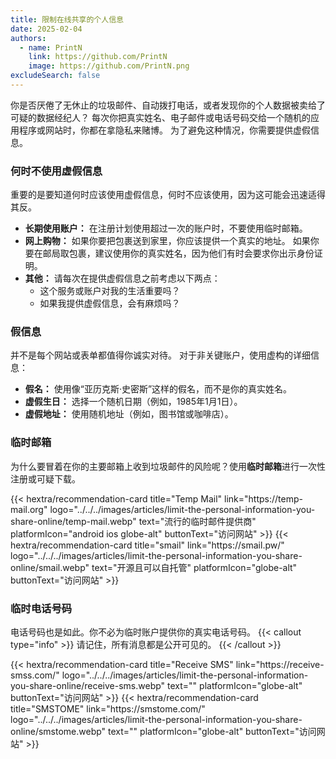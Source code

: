 ```yaml
---
title: 限制在线共享的个人信息
date: 2025-02-04
authors:
  - name: PrintN
    link: https://github.com/PrintN
    image: https://github.com/PrintN.png
excludeSearch: false
---
```

你是否厌倦了无休止的垃圾邮件、自动拨打电话，或者发现你的个人数据被卖给了可疑的数据经纪人？ 每次你把真实姓名、电子邮件或电话号码交给一个随机的应用程序或网站时，你都在拿隐私来赌博。 为了避免这种情况，你需要提供虚假信息。

### 何时不使用虚假信息
重要的是要知道何时应该使用虚假信息，何时不应该使用，因为这可能会迅速适得其反。
- **长期使用账户：** 在注册计划使用超过一次的账户时，不要使用临时邮箱。
- **网上购物：** 如果你要把包裹送到家里，你应该提供一个真实的地址。 如果你要在邮局取包裹，建议使用你的真实姓名，因为他们有时会要求你出示身份证明。
- **其他：** 请每次在提供虚假信息之前考虑以下两点：
    - 这个服务或账户对我的生活重要吗？
    - 如果我提供虚假信息，会有麻烦吗？

### 假信息
并不是每个网站或表单都值得你诚实对待。 对于非关键账户，使用虚构的详细信息：
- **假名：** 使用像“亚历克斯·史密斯”这样的假名，而不是你的真实姓名。
- **虚假生日：** 选择一个随机日期（例如，1985年1月1日）。
- **虚假地址：** 使用随机地址（例如，图书馆或咖啡店）。

### 临时邮箱
为什么要冒着在你的主要邮箱上收到垃圾邮件的风险呢？使用**临时邮箱**进行一次性注册或可疑下载。
<div class="recommendations">
  <div class="grid">
    {{< hextra/recommendation-card title="Temp Mail" link="https://temp-mail.org" logo="../../../images/articles/limit-the-personal-information-you-share-online/temp-mail.webp" text="流行的临时邮件提供商" platformIcon="android ios globe-alt" buttonText="访问网站" >}}
    {{< hextra/recommendation-card title="smail" link="https://smail.pw/" logo="../../../images/articles/limit-the-personal-information-you-share-online/smail.webp" text="开源且可以自托管" platformIcon="globe-alt" buttonText="访问网站" >}}
  </div>
</div>

### 临时电话号码
电话号码也是如此。你不必为临时账户提供你的真实电话号码。
{{< callout type="info" >}}
  请记住，所有消息都是公开可见的。
{{< /callout >}}
<div class="recommendations">
  <div class="grid">
    {{< hextra/recommendation-card title="Receive SMS" link="https://receive-smss.com/" logo="../../../images/articles/limit-the-personal-information-you-share-online/receive-sms.webp" text="" platformIcon="globe-alt" buttonText="访问网站" >}}
    {{< hextra/recommendation-card title="SMSTOME" link="https://smstome.com/" logo="../../../images/articles/limit-the-personal-information-you-share-online/smstome.webp" text="" platformIcon="globe-alt" buttonText="访问网站" >}}
  </div>
</div>
